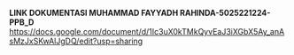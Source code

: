 **LINK DOKUMENTASI MUHAMMAD FAYYADH RAHINDA-5025221224-PPB_D**
https://docs.google.com/document/d/1Ic3uX0kTMkQyvEaJ3iXGbX5Ay_anAsMzJxSKwAlJgDQ/edit?usp=sharing
